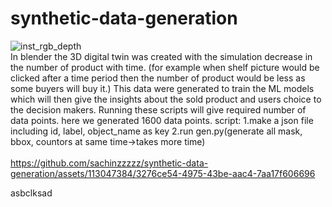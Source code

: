 
# synthetic-data-generation </br> 
![inst_rgb_depth](https://github.com/sachinzzzzz/synthetic-data-generation/assets/113047384/536f2f58-cbd3-4baa-b707-801efbd61230)
</br>
In blender the 3D digital twin was created with the simulation decrease in the number of product with time. (for example when shelf picture would be clicked after a time period then the number of product would be less as some buyers will buy it.) This data were generated to train the ML models which will then give the insights about the sold  product and users choice to the decision makers.
Running these scripts will give required number of data points. here we generated 1600 data points.
script:
1.make a json file including id, label, object_name as key
2.run gen.py(generate all mask, bbox, countors at same time->takes more time)
</br>
</br>
https://github.com/sachinzzzzz/synthetic-data-generation/assets/113047384/3276ce54-4975-43be-aac4-7aa17f606696 

asbclksad
